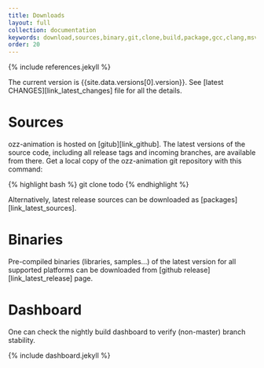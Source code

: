 ```yaml
---
title: Downloads
layout: full
collection: documentation
keywords: download,sources,binary,git,clone,build,package,gcc,clang,msvc,visual studio,mac,osx,ios,windows,linux,debian,freebsd
order: 20
---
```


{% include references.jekyll %}

The current version is {{site.data.versions[0].version}}. See [latest CHANGES][link_latest_changes] file for all the details.

Sources
=======

ozz-animation is hosted on [gitub][link_github]. The latest versions of the source code, including all release tags and incoming branches, are available from there. Get a local copy of the ozz-animation git repository with this command:

{% highlight bash %}
git clone todo
{% endhighlight %}

Alternatively, latest release sources can be downloaded as [packages][link_latest_sources].

Binaries
========

Pre-compiled binaries (libraries, samples...) of the latest version for all supported platforms can be downloaded from [github release][link_latest_release] page.

Dashboard
=========

One can check the nightly build dashboard to verify (non-master) branch stability.

{% include dashboard.jekyll %}
